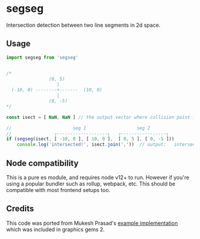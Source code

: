 # segseg

Intersection detection between two line segments in 2d space.


## Usage

```javascript
import segseg from 'segseg'


/*
                (0, 5)
                   |
  (-10, 0) --------+-------  (10, 0)
                   |
                (0, -5)
*/

const isect = [ NaN, NaN ] // the output vector where collision point is stored

//                       seg 1                   seg 2
//                ┌-------------------┐   ┌-----------------┐
if (segseg(isect, [ -10, 0 ], [ 10, 0 ],  [ 0, 5 ], [ 0, -5 ]))
    console.log('intersected!', isect.join(','))  // output:   intersected! 0,0

```


## Node compatibility

This is a pure es module, and requires node v12+ to run. However if you're using a popular bundler such as rollup, webpack, etc. This should be compatible with most frontend setups too.


## Credits

This code was ported from Mukesh Prasad's [example implementation](http://www.realtimerendering.com/resources/GraphicsGems/gemsii/xlines.c) which was included in graphics gems 2.
